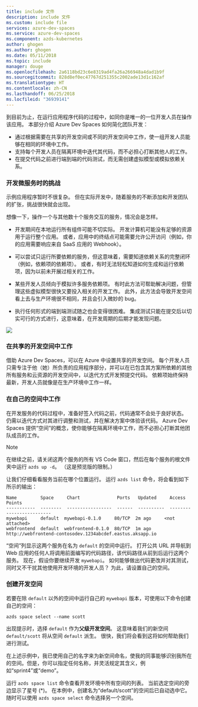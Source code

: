 ```yaml
---
title: include 文件
description: include 文件
ms.custom: include file
services: azure-dev-spaces
ms.service: azure-dev-spaces
ms.component: azds-kubernetes
author: ghogen
ms.author: ghogen
ms.date: 05/11/2018
ms.topic: include
manager: douge
ms.openlocfilehash: 2a6118bd23c6e8319ad4fa26a266948a4dad1b9f
ms.sourcegitcommit: 828d8ef0ec47767d251355c2002ade13d1c162af
ms.translationtype: HT
ms.contentlocale: zh-CN
ms.lasthandoff: 06/25/2018
ms.locfileid: "36939141"
---
```

到目前为止，在运行应用程序代码的过程中，如同你是唯一的一位开发人员在操作该应用。 本部分介绍 Azure Dev Spaces 如何简化团队开发：
* 通过根据需要在共享的开发空间或不同的开发空间中工作，使一组开发人员能够在相同的环境中工作。
* 支持每个开发人员在隔离环境中迭代其代码，而不必担心打断其他人的工作。
* 在提交代码之前进行端到端的代码测试，而无需创建虚拟模型或模拟依赖关系。

### <a name="challenges-with-developing-microservices"></a>开发微服务时的挑战
示例应用程序暂时不很复杂。 但在实际开发中，随着服务的不断添加和开发团队的扩张，挑战很快就会出现。

想像一下，操作一个与其他数十个服务交互的服务，情况会是怎样。

- 开发期间在本地运行所有组件可能不切实际。 开发计算机可能没有足够的资源用于运行整个应用。 或者，应用中的终结点可能需要允许公开访问（例如，你的应用需要响应来自 SaaS 应用的 Webhook）。

- 可以尝试只运行所要依赖的服务，但这意味着，需要知道依赖关系的完整闭环（例如，依赖项的依赖项）。 或者，有时无法轻松知道如何生成和运行依赖项，因为以前未开展过相关的工作。
- 某些开发人员倾向于模拟许多服务依赖项。 有时此方法可帮助解决问题，但管理这些虚拟模型很快又要投入相关的开发工作。 此外，此方法会导致开发空间看上去与生产环境很不相同，并且会引入微妙的 bug。
- 执行任何形式的端到端测试随之也会变得很困难。 集成测试只能在提交后以切实可行的方式进行，这意味着，在开发周期的后期才能发现问题。

![](../media/common/microservices-challenges.png)


### <a name="work-in-a-shared-dev-space"></a>在共享的开发空间中工作
借助 Azure Dev Spaces，可以在 Azure 中设置共享的开发空间。 每个开发人员只需专注于他（她）所负责的应用程序部分，并可以在已包含其方案所依赖的其他所有服务和云资源的开发空间中，以迭代方式开发预提交代码。 依赖项始终保持最新，开发人员就像是在生产环境中工作一样。

### <a name="work-in-your-own-space"></a>在自己的空间中工作
在开发服务的代码过程中，准备好签入代码之前，代码通常不会处于良好状态。 仍需以迭代方式对其进行调整和测试，并在解决方案中体验该代码。 Azure Dev Spaces 提供“空间”的概念，使你能够在隔离环境中工作，而不必担心打断其他团队成员的工作。

> [!Note]
> 在继续之前，请关闭这两个服务的所有 VS Code 窗口，然后在每个服务的根文件夹中运行 `azds up -d`。 （这是预览版的限制。）

让我们仔细看看服务当前在哪个位置运行。 运行 `azds list` 命令，将会看到如下所示的输出：

```
Name         Space     Chart              Ports   Updated     Access Points
-----------  --------  -----------------  ------  ----------  -------------------------
mywebapi     default  mywebapi-0.1.0     80/TCP  2m ago     <not attached>
webfrontend  default  webfrontend-0.1.0  80/TCP  1m ago     http://webfrontend-contosodev.1234abcdef.eastus.aksapp.io
```

“空间”列显示这两个服务在名为 `default` 的空间中运行。 打开公共 URL 并导航到 Web 应用的任何人将调用前面编写的代码路径，该代码路径从前到后运行这两个服务。 现在，假设你要继续开发 `mywebapi`。 如何能够做出代码更改并对其测试，同时又不干扰其他使用开发环境的开发人员？ 为此，请设置自己的空间。

### <a name="create-a-dev-space"></a>创建开发空间
若要在除 `default` 以外的空间中运行自己的 `mywebapi` 版本，可使用以下命令创建自己的空间：

``` 
azds space select --name scott
```

出现提示时，选择 `default` 作为**父级开发空间**。 这意味着我们的新空间 `default/scott` 将从空间 `default` 派生。 很快，我们将会看到这将如何帮助我们进行测试。 

在上述示例中，我已使用自己的名字来为新空间命名，使我的同事能够识别我所在的空间。但是，你可以指定任何名称，并灵活规定其含义，例如“sprint4”或“demo”。

运行 `azds space list` 命令查看开发环境中所有空间的列表。 当前选定空间的旁边显示了星号 (*)。 在本例中，创建名为“default/scott”的空间后已自动选中它。 随时可以使用 `azds space select` 命令选择另一个空间。
